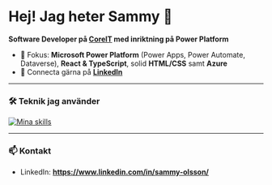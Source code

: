 # Hej! Jag heter Sammy 👋

**Software Developer på [CoreIT](https://coreit.se) med inriktning på Power Platform**

- 🧩 Fokus: **Microsoft Power Platform** (Power Apps, Power Automate, Dataverse), **React & TypeScript**, solid **HTML/CSS** samt **Azure**
- 🤝 Connecta gärna på **[LinkedIn](https://www.linkedin.com/in/sammy-olsson/)**

---

### 🛠️ Teknik jag använder
[![Mina skills](https://skillicons.dev/icons?i=html,css,js,ts,react,azure)](https://skillicons.dev)

---

### 📫 Kontakt
- LinkedIn: **https://www.linkedin.com/in/sammy-olsson/**
